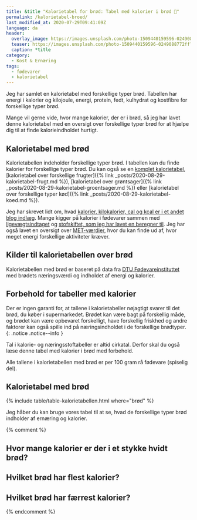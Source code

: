 ```yaml
---
title: &title "Kalorietabel for brød: Tabel med kalorier i brød 🍞"
permalink: /kalorietabel-broed/
last_modified_at: 2020-07-29T09:41:09Z
language: da
header:
  overlay_image: https://images.unsplash.com/photo-1509440159596-0249088772ff?ixlib=rb-1.2.1&ixid=eyJhcHBfaWQiOjEyMDd9&auto=format&fit=crop&h=630&w=1200&q=60
  teaser: https://images.unsplash.com/photo-1509440159596-0249088772ff?ixlib=rb-1.2.1&ixid=eyJhcHBfaWQiOjEyMDd9&auto=format&fit=crop&h=300&w=400&q=10
  caption: *title
category:
  - Kost & Ernæring
tags:
  - fødevarer
  - kalorietabel
---
```


Jeg har samlet en kalorietabel med forskellige typer brød. Tabellen har energi i kalorier og kilojoule, energi, protein, fedt, kulhydrat og kostfibre for forskellige typer brød.

Mange vil gerne vide, hvor mange kalorier, der er i brød, så jeg har lavet denne kalorietabel med en oversigt over forskellige typer brød for at hjælpe dig til at finde kalorieindholdet hurtigt.

## Kalorietabel med brød

Kalorietabellen indeholder forskellige typer brød. I tabellen kan du finde kalorier for forskellige typer brød. Du kan også se en [komplet kalorietabel](/kalorietabellen/), [kalorietabel over forskellige frugter]({% link _posts/2020-08-29-kalorietabel-frugt.md %}), [kalorietabel over grøntsager]({% link _posts/2020-08-29-kalorietabel-groentsager.md %}) eller [kalorietabel over forskellige typer kød]({% link _posts/2020-08-29-kalorietabel-koed.md %}).

Jeg har skrevet lidt om, hvad [kalorier, kilokalorier, cal og kcal er i et andet blog indlæg](/hvad-er-kalorier/). Mange kigger på kalorier i fødevarer sammen med [ligevægtsindtaget](/ligevaegtsindtag-beregner/) og [stofskiftet, som jeg har lavet en beregner til](/bmr-beregner-hvilestofskifte-basalstofskifte/). Jeg har også lavet en oversigt over [MET-værdier](/met/), hvor du kan finde ud af, hvor meget energi forskellige aktiviteter kræver.

## Kilder til kalorietabellen over brød

Kalorietabellen med brød er baseret på data fra [DTU Fødevareinstituttet](https://frida.fooddata.dk) med brødets næringsværdi og indholdet af energi og kalorier.

## Forbehold for tabeller med kalorier

Der er ingen garanti for, at tallene i kalorietabeller nøjagtigt svarer til det brød, du køber i supermarkedet. Brødet kan være bagt på forskellig måde, og brødet kan være opbevaret forskelligt, have forskellig friskhed og andre faktorer kan også spille ind på næringsindholdet i de forskellige brødtyper.
{: .notice .notice--info }

Tal i kalorie- og næringsstoftabeller er altid cirkatal. Derfor skal du også læse denne tabel med kalorier i brød med forbehold. 

Alle tallene i kalorietabellen med brød er per 100 gram rå fødevare (spiselig del).

## Kalorietabel med brød

{% include table/table-kalorietabellen.html where="brød" %}

Jeg håber du kan bruge vores tabel til at se, hvad de forskellige typer brød indholder af ernæring og kalorier.

{% comment %}

## Hvor mange kalorier er der i et stykke hvidt brød?

## Hvilket brød har flest kalorier?

## Hvilket brød har færrest kalorier?
{% endcomment %}
